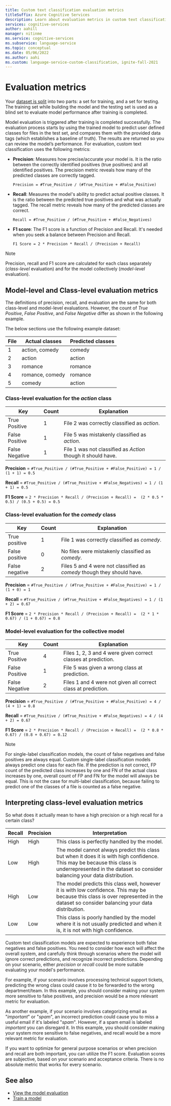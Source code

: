 ```yaml
---
title: Custom text classification evaluation metrics
titleSuffix: Azure Cognitive Services
description: Learn about evaluation metrics in custom text classification.
services: cognitive-services
author: aahill
manager: nitinme
ms.service: cognitive-services
ms.subservice: language-service
ms.topic: conceptual
ms.date: 05/06/2022
ms.author: aahi
ms.custom: language-service-custom-classification, ignite-fall-2021
---
```


# Evaluation metrics

Your [dataset is split](../how-to/train-model.md) into two parts: a set for training, and a set for testing. The training set while building the model and the testing set is used as a blind set to evaluate model performance after training is completed.

Model evaluation is triggered after training is completed successfully. The evaluation process starts by using the trained model to predict user defined classes for files in the test set, and compares them with the provided data tags (which establishes a baseline of truth). The results are returned so you can review the model’s performance. For evaluation, custom text classification uses the following metrics:

* **Precision**: Measures how precise/accurate your model is. It is the ratio between the correctly identified positives (true positives) and all identified positives. The precision metric reveals how many of the predicted classes are correctly tagged. 

    `Precision = #True_Positive / (#True_Positive + #False_Positive)`

* **Recall**: Measures the model's ability to predict actual positive classes. It is the ratio between the predicted true positives and what was actually tagged. The recall metric reveals how many of the predicted classes are correct.

    `Recall = #True_Positive / (#True_Positive + #False_Negatives)`

* **F1 score**: The F1 score is a function of Precision and Recall. It's needed when you seek a balance between Precision and Recall.

    `F1 Score = 2 * Precision * Recall / (Precision + Recall)` <br> 

>[!NOTE]
> Precision, recall and F1 score are calculated for each class separately (*class-level* evaluation) and for the model collectively (*model-level* evaluation).

## Model-level and Class-level evaluation metrics

The definitions of precision, recall, and evaluation are the same for both class-level and model-level evaluations. However, the count of *True Positive*, *False Positive*, and *False Negative* differ as shown in the following example.

The below sections use the following example dataset:

| File | Actual classes | Predicted classes |
|--|--|--|
| 1 | action, comedy | comedy|
| 2 | action | action |
| 3 | romance | romance |
| 4 | romance, comedy | romance |
| 5 | comedy | action |

### Class-level evaluation for the *action* class 

| Key | Count | Explanation |
|--|--|--|
| True Positive | 1 | File 2 was correctly classified as *action*. |
| False Positive | 1 | File 5 was mistakenly classified as *action*. |
| False Negative | 1 | File 1 was not classified as *Action* though it should have. |

**Precision** = `#True_Positive / (#True_Positive + #False_Positive) = 1 / (1 + 1) = 0.5`

**Recall** = `#True_Positive / (#True_Positive + #False_Negatives) = 1 / (1 + 1) = 0.5`

**F1 Score** = `2 * Precision * Recall / (Precision + Recall) =  (2 * 0.5 * 0.5) / (0.5 + 0.5) = 0.5`

### Class-level evaluation for the *comedy* class 

| Key | Count | Explanation |
|--|--|--|
| True positive | 1 | File 1 was correctly classified as *comedy*. |
| False positive | 0 | No files were mistakenly classified as *comedy*. |
| False negative | 2 | Files 5 and 4 were not classified as *comedy* though they should have. |

**Precision** = `#True_Positive / (#True_Positive + #False_Positive) = 1 / (1 + 0) = 1`

**Recall** = `#True_Positive / (#True_Positive + #False_Negatives) = 1 / (1 + 2) = 0.67`

**F1 Score** = `2 * Precision * Recall / (Precision + Recall) =  (2 * 1 * 0.67) / (1 + 0.67) = 0.8`

### Model-level evaluation for the collective model

| Key | Count | Explanation |
|--|--|--|
| True Positive | 4 | Files 1, 2, 3 and 4 were given correct classes at prediction. |
| False Positive | 1 | File 5 was given a wrong class at prediction. |
| False Negative | 2 | Files 1 and 4 were not given all correct class at prediction. |

**Precision** = `#True_Positive / (#True_Positive + #False_Positive) = 4 / (4 + 1) = 0.8`

**Recall** = `#True_Positive / (#True_Positive + #False_Negatives) = 4 / (4 + 2) = 0.67`

**F1 Score** = `2 * Precision * Recall / (Precision + Recall) =  (2 * 0.8 * 0.67) / (0.8 + 0.67) = 0.12`

> [!NOTE] 
> For single-label classification models, the count of false negatives and false positives are always equal. Custom single-label classification models always predict one class for each file. If the prediction is not correct, FP count of the predicted class increases by one and FN of the actual class increases by one, overall count of FP and FN for the model will always be equal. This is not the case for multi-label classification, because failing to predict one of the classes of a file is counted as a false negative. 

## Interpreting class-level evaluation metrics

So what does it actually mean to have a high precision or a high recall for a certain class?

| Recall | Precision | Interpretation |
|--|--|--|
| High | High | This class is perfectly handled by the model. |
| Low | High | The model cannot always predict this class but when it does it is with high confidence. This may be because this class is underrepresented in the dataset so consider balancing your data distribution.|
| High | Low | The model predicts this class well, however it is with low confidence. This may be because this class is over represented in the dataset so consider balancing your data distribution. |
| Low | Low | This class is poorly handled by the model where it is not usually predicted and when it is, it is not with high confidence. |

Custom text classification models are expected to experience both false negatives and false positives. You need to consider how each will affect the overall system, and carefully think through scenarios where the model will ignore correct predictions, and recognize incorrect predictions. Depending on your scenario, either *precision* or *recall* could be more suitable evaluating your model's performance.  

For example, if your scenario involves processing technical support tickets, predicting the wrong class could cause it to be forwarded to the wrong department/team. In this example, you should consider making your system more sensitive to false positives, and precision would be a more relevant metric for evaluation. 

As another example, if your scenario involves categorizing email as  "*important*" or "*spam*", an incorrect prediction could cause you to miss a useful email if it's labeled "*spam*". However, if a spam email is labeled *important* you can disregard it. In this example, you should consider making your system more sensitive to false negatives, and recall would be a more relevant metric for evaluation. 

If you want to optimize for general purpose scenarios or when precision and recall are both important, you can utilize the F1 score. Evaluation scores are subjective, based on your scenario and acceptance criteria. There is no absolute metric that works for every scenario. 

## See also

* [View the model evaluation](../how-to/view-model-evaluation.md)
* [Train a model](../how-to/train-model.md)
